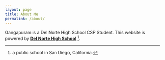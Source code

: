 ```yaml
---
layout: page
title: About Me
permalink: /about/
---
```


Gangapuram is a Del Norte High School CSP Student. This website is powered by **[Del Norte High School](https://www.powayusd.com/en-US/Schools/HS/DNHS/Home)** [^1].



[^1]:a public school in San Diego, California. 
